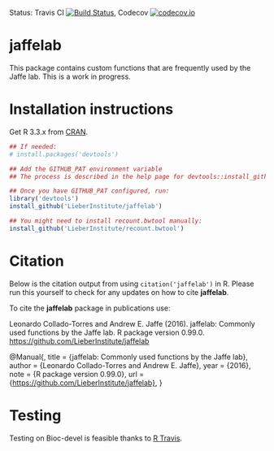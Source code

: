 Status: Travis CI [![Build Status](https://travis-ci.org/LieberInstitute/jaffelab.svg?branch=master)](https://travis-ci.org/LieberInstitute/jaffelab), Codecov [![codecov.io](https://codecov.io/github/LieberInstitute/jaffelab/coverage.svg?branch=master)](https://codecov.io/github/LieberInstitute/jaffelab?branch=master)

jaffelab
========

This package contains custom functions that are frequently used by the Jaffe lab. This is a work in progress.

# Installation instructions

Get R 3.3.x from [CRAN](http://cran.r-project.org/).

```R
## If needed:
# install.packages('devtools')

## Add the GITHUB_PAT environment variable
## The process is described in the help page for devtools::install_github

## Once you have GITHUB_PAT configured, run:
library('devtools')
install_github('LieberInstitute/jaffelab')

## You might need to install recount.bwtool manually:
install_github('LieberInstitute/recount.bwtool')
```


# Citation

Below is the citation output from using `citation('jaffelab')` in R. Please 
run this yourself to check for any updates on how to cite __jaffelab__.

To cite the __jaffelab__ package in publications use:

Leonardo Collado-Torres and Andrew E. Jaffe (2016). jaffelab: Commonly used functions by the Jaffe lab. R package version 0.99.0. https://github.com/LieberInstitute/jaffelab

@Manual{,
    title = {jaffelab: Commonly used functions by the Jaffe lab},
    author = {Leonardo Collado-Torres and Andrew E. Jaffe},
    year = {2016},
    note = {R package version 0.99.0},
    url = {https://github.com/LieberInstitute/jaffelab},
}

# Testing

Testing on Bioc-devel is feasible thanks to [R Travis](http://docs.travis-ci.com/user/languages/r/).
